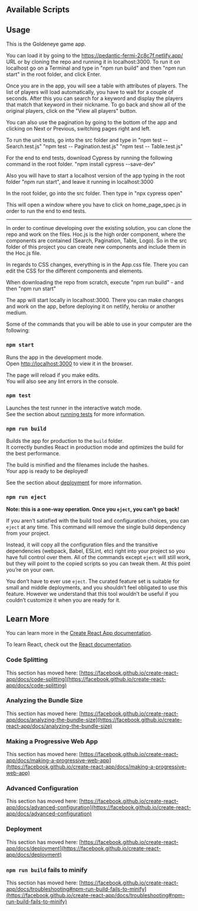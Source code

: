 ## Available Scripts

## Usage

This is the Goldeneye game app.

You can load it by going to the https://pedantic-fermi-2c8c7f.netlify.app/ URL or by cloning the repo and running it in localhost:3000.
To run it on localhost go on a Terminal and type in "npm run build" and then "npm run start" in the root folder, and click Enter.

Once you are in the app, you will see a table with attributes of players. The list of players will load automatically, you have to wait for a couple of seconds. After this you can search for a keyword and display the players that match that keyword in their nickname.
To go back and show all of the original players, click on the "View all players" button.

You can also use the pagination by going to the bottom of the app and clicking on Next or Previous, switching pages right and left.

To run the unit tests, go into the src folder and type in 
"npm test -- Search.test.js"
"npm test -- Pagination.test.js"
"npm test -- Table.test.js"

For the end to end tests, download Cypress by running the following command in the root folder.
"npm install cypress --save-dev"

Also you will have to start a localhost version of the app typing in the root folder "npm run start", and leave it running in localhost:3000

In the root folder, go into the src folder.
Then type in "npx cypress open"

This will open a window where you have to click on home_page_spec.js in order to run the end to end tests.

---------

In order to continue developing over the existing solution, you can clone the repo and work on the files.
Hoc.js is the high order component, where the components are contained (Search, Pagination, Table, Logo).
So in the src folder of this project you can create new components and include them in the Hoc.js file.

In regards to CSS changes, everything is in the App.css file. 
There you can edit the CSS for the different components and elements.

When downloading the repo from scratch, execute
"npm run build" -
and then
"npm run start"

The app will start locally in localhost:3000.
There you can make changes and work on the app, before deploying it on netlify, heroku or another medium.

Some of the commands that you will be able to use in your computer are the following:

### `npm start`

Runs the app in the development mode.\
Open [http://localhost:3000](http://localhost:3000) to view it in the browser.

The page will reload if you make edits.\
You will also see any lint errors in the console.

### `npm test`

Launches the test runner in the interactive watch mode.\
See the section about [running tests](https://facebook.github.io/create-react-app/docs/running-tests) for more information.

### `npm run build`

Builds the app for production to the `build` folder.\
It correctly bundles React in production mode and optimizes the build for the best performance.

The build is minified and the filenames include the hashes.\
Your app is ready to be deployed!

See the section about [deployment](https://facebook.github.io/create-react-app/docs/deployment) for more information.

### `npm run eject`

**Note: this is a one-way operation. Once you `eject`, you can’t go back!**

If you aren’t satisfied with the build tool and configuration choices, you can `eject` at any time. This command will remove the single build dependency from your project.

Instead, it will copy all the configuration files and the transitive dependencies (webpack, Babel, ESLint, etc) right into your project so you have full control over them. All of the commands except `eject` will still work, but they will point to the copied scripts so you can tweak them. At this point you’re on your own.

You don’t have to ever use `eject`. The curated feature set is suitable for small and middle deployments, and you shouldn’t feel obligated to use this feature. However we understand that this tool wouldn’t be useful if you couldn’t customize it when you are ready for it.

## Learn More

You can learn more in the [Create React App documentation](https://facebook.github.io/create-react-app/docs/getting-started).

To learn React, check out the [React documentation](https://reactjs.org/).

### Code Splitting

This section has moved here: [https://facebook.github.io/create-react-app/docs/code-splitting](https://facebook.github.io/create-react-app/docs/code-splitting)

### Analyzing the Bundle Size

This section has moved here: [https://facebook.github.io/create-react-app/docs/analyzing-the-bundle-size](https://facebook.github.io/create-react-app/docs/analyzing-the-bundle-size)

### Making a Progressive Web App

This section has moved here: [https://facebook.github.io/create-react-app/docs/making-a-progressive-web-app](https://facebook.github.io/create-react-app/docs/making-a-progressive-web-app)

### Advanced Configuration

This section has moved here: [https://facebook.github.io/create-react-app/docs/advanced-configuration](https://facebook.github.io/create-react-app/docs/advanced-configuration)

### Deployment

This section has moved here: [https://facebook.github.io/create-react-app/docs/deployment](https://facebook.github.io/create-react-app/docs/deployment)

### `npm run build` fails to minify

This section has moved here: [https://facebook.github.io/create-react-app/docs/troubleshooting#npm-run-build-fails-to-minify](https://facebook.github.io/create-react-app/docs/troubleshooting#npm-run-build-fails-to-minify)
